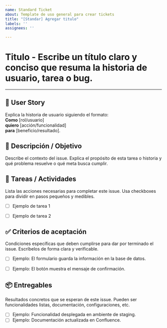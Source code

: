 ```yaml
---
name: Standard Ticket
about: Template de uso general para crear tickets
title: "[Standar] Agregar titulo"
labels: ''
assignees: ''

---
```


# Titulo - Escribe un título claro y conciso que resuma la historia de usuario, tarea o bug. 

---

## 📖 User Story 
Explica la historia de usuario siguiendo el formato:  
**Como** [rol/usuario]  
**quiero** [acción/funcionalidad]  
**para** [beneficio/resultado]. 


## 📝 Descripción  / Objetivo
Describe el contexto del issue. Explica el propósito de esta tarea o historia y qué problema resuelve o qué meta busca cumplir.


## 🔨 Tareas / Actividades
Lista las acciones necesarias para completar este issue. Usa checkboxes para dividir en pasos pequeños y medibles.  
- [ ] Ejemplo de tarea 1  
- [ ] Ejemplo de tarea 2  


## ✅ Criterios de aceptación  
Condiciones específicas que deben cumplirse para dar por terminado el issue. Escríbelos de forma clara y verificable.  
- [ ] Ejemplo: El formulario guarda la información en la base de datos.  
- [ ] Ejemplo: El botón muestra el mensaje de confirmación.


## 📦 Entregables  
Resultados concretos que se esperan de este issue. Pueden ser funcionalidades listas, documentación, configuraciones, etc.  

- [ ] Ejemplo: Funcionalidad desplegada en ambiente de staging.  
- [ ] Ejemplo: Documentación actualizada en Confluence.

